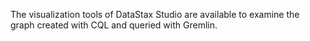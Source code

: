 The visualization tools of DataStax Studio are available to examine the graph created with CQL and queried with Gremlin.
